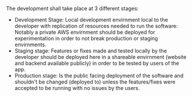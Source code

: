 The development shall take place at 3 different stages:

- Development Stage:
Local development envirnment local to the developer with replication of resources needed to run the software: Notably a private AWS envirnment should be deployed for experimentation in order to not break production or staging envirnments.
- Staging stage:
Features or fixes made and tested locally by the developer should be deployed here in a shareable envirnment (website and backend available publicly) in order to be tested by users of the app.
- Production stage:
Is the public facing deployment of the software and shouldn't be changed (deployed to) unless the features/fixes were accepted to be running with no issues by the users.
